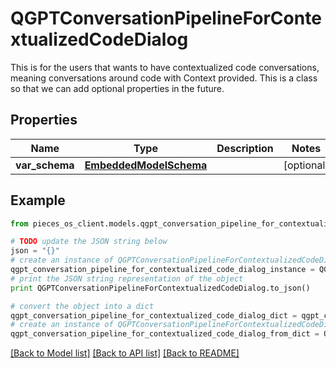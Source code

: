 # QGPTConversationPipelineForContextualizedCodeDialog

This is for the users that wants to have contextualized code conversations, meaning conversations around code with Context provided.  This is a class so that we can add optional properties in the future.

## Properties
Name | Type | Description | Notes
------------ | ------------- | ------------- | -------------
**var_schema** | [**EmbeddedModelSchema**](EmbeddedModelSchema.md) |  | [optional] 

## Example

```python
from pieces_os_client.models.qgpt_conversation_pipeline_for_contextualized_code_dialog import QGPTConversationPipelineForContextualizedCodeDialog

# TODO update the JSON string below
json = "{}"
# create an instance of QGPTConversationPipelineForContextualizedCodeDialog from a JSON string
qgpt_conversation_pipeline_for_contextualized_code_dialog_instance = QGPTConversationPipelineForContextualizedCodeDialog.from_json(json)
# print the JSON string representation of the object
print QGPTConversationPipelineForContextualizedCodeDialog.to_json()

# convert the object into a dict
qgpt_conversation_pipeline_for_contextualized_code_dialog_dict = qgpt_conversation_pipeline_for_contextualized_code_dialog_instance.to_dict()
# create an instance of QGPTConversationPipelineForContextualizedCodeDialog from a dict
qgpt_conversation_pipeline_for_contextualized_code_dialog_from_dict = QGPTConversationPipelineForContextualizedCodeDialog.from_dict(qgpt_conversation_pipeline_for_contextualized_code_dialog_dict)
```
[[Back to Model list]](../README.md#documentation-for-models) [[Back to API list]](../README.md#documentation-for-api-endpoints) [[Back to README]](../README.md)


